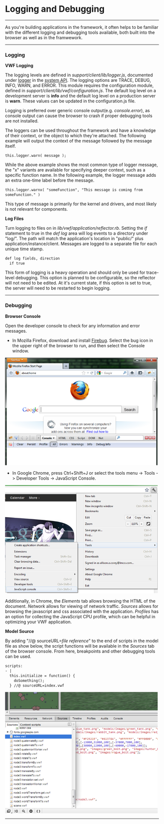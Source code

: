 # Logging and Debugging

--------------

As you're building applications in the framework, it often helps to be familiar with the different logging and debugging tools available, both built into the browser as well as in the framwework. 

--------------

### Logging

**VWF Logging**

The logging levels are defined in *support/client/lib/logger.js*, documented under [logger](jsdoc/module-logger.html) in the [system API](system.html). The logging options are TRACE, DEBUG, INFO, WARN,  and ERROR. This module requires the configuration module, defined in *support/client/lib/vwf/configuration.js*. The default log level on a development server is **info** and the default log level on a production server is **warn**. These values can be updated in the configuration.js file. 

Logging is preferred over generic console output(e.g. *console.error*), as console output can cause the browser to crash if proper debugging tools are not installed. 

The loggers can be used throughout the framework and have a knowledge of their context, or the object to which they're attached. The following example will output the context of the message followed by the message itself.

	this.logger.warn( message );

While the above example shows the most common type of logger message, the "x" variants are available for specifying deeper context, such as a specific function name. In the following example, the logger message adds an extra one-time label before the message. 

	this.logger.warnx( "someFunction", "This message is coming from someFunction." )

This type of message is primarily for the kernel and drivers, and most likely is not relevant for components. 


**Log Files**

Turn logging to files on in *lib/vwf/application/reflector.rb*. Setting the *if* statement to true in the *def log* area will log events to a directory under "log/". The path will match the application's location in "public/" plus application/instance/client. Messages are logged to a separate file for each unique time stamp.

	def log fields, direction
	  if true 

This form of logging is a heavy operation and should only be used for trace-level debugging. This option is planned to be configurable, so the reflector will not need to be edited. At it's current state, if this option is set to true, the server will need to be restarted to begin logging. 

--------------

### Debugging

**Browser Console**

Open the developer console to check for any information and error messages. 

* In Mozilla Firefox, download and install [Firebug](https://addons.mozilla.org/en-us/firefox/addon/firebug). Select the bug icon in the upper right of the browser to run, and then select the Console window. 

<img src='images/firebug.png' alt='firebug' style='width:500px' />

* In Google Chrome, press Ctrl+Shift+J or select the tools menu -> Tools -> Developer Tools -> JavaScript Console. 

<img src='images/chrome.png' alt='chrome' style='width:500px' />

Additionally, in Chrome, the *Elements* tab allows browsing the HTML of the document. *Network* allows for viewing of network traffic. *Sources* allows for browsing the javascript and css associated with the application. *Profiles* has an option for collecting the JavaScript CPU profile, which can be helpful in optimizing your VWF application. 

**Model Source**

By adding "//@ sourceURL=*file reference*" to the end of scripts in the model file as show below, the script functions will be available in the *Sources* tab of the browser console. From here, breakpoints and other debugging tools can be used. 

	scripts:
	- |
	  this.initialize = function() {
	    doSomething();
	  } //@ sourceURL=index.vwf

<img src='images/source.png' alt='chrome' style='width:500px' />

--------------